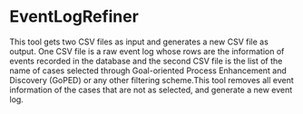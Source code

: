 # EventLogRefiner
This tool gets two CSV files as input and generates a new CSV file as output. One CSV file is a raw event log whose rows are the information of events recorded in the database and the second CSV file is the list of the name of cases selected through Goal-oriented Process Enhancement and Discovery (GoPED) or any other filtering scheme.This tool removes all event information of the cases that are not as selected, and generate a new event log.
